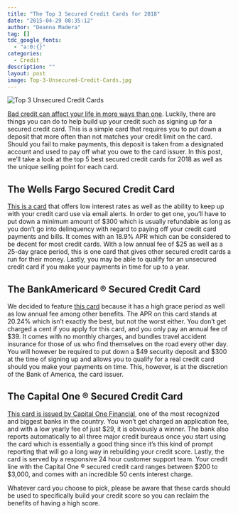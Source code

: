 ```yaml
---
title: "The Top 3 Secured Credit Cards for 2018"
date: "2015-04-29 08:35:12"
author: "Deanna Madera"
tag: []
tdc_google_fonts:
  - "a:0:{}"
categories:
  - Credit
description: ""
layout: post
image: Top-3-Unsecured-Credit-Cards.jpg
---
```


![Top 3 Unsecured Credit Cards](http://mt2.wpengine.com/wp-content/uploads/2015/03/Top-3-Unsecured-Credit-Cards-1024x576.jpg)

[Bad credit can affect your life in more ways than one](http://www.gobankingrates.com/personal-finance/consequences-having-bad-credit/). Luckily, there are things you can do to help build up your credit such as signing up for a secured credit card. This is a simple card that requires you to put down a deposit that more often than not matches your credit limit on the card. Should you fail to make payments, this deposit is taken from a designated account and used to pay off what you owe to the card issuer. In this post, we’ll take a look at the top 5 best secured credit cards for 2018 as well as the unique selling point for each card.

## The Wells Fargo Secured Credit Card

[This is a card](https://www.wellsfargo.com/credit-cards/secured/) that offers low interest rates as well as the ability to keep up with your credit card use via email alerts. In order to get one, you’ll have to put down a minimum amount of $300 which is usually refundable as long as you don’t go into delinquency with regard to paying off your credit card payments and bills. It comes with an 18.9% APR which can be considered to be decent for most credit cards. With a low annual fee of $25 as well as a 25-day grace period, this is one card that gives other secured credit cards a run for their money. Lastly, you may be able to qualify for an unsecured credit card if you make your payments in time for up to a year.

## The BankAmericard ® Secured Credit Card

We decided to feature [this card](https://www.bankofamerica.com/credit-cards/products/secured-credit-card.go) because it has a high grace period as well as low annual fee among other benefits. The APR on this card stands at 20.24% which isn’t exactly the best, but not the worst either. You don’t get charged a cent if you apply for this card, and you only pay an annual fee of $39. It comes with no monthly charges, and bundles travel accident insurance for those of us who find themselves on the road every other day. You will however be required to put down a $49 security deposit and $300 at the time of signing up and allows you to qualify for a real credit card should you make your payments on time. This, however, is at the discretion of the Bank of America, the card issuer.

## The Capital One ® Secured Credit Card

[This card is issued by Capital One Financial](http://www.capitalone.com/credit-cards/secured-mastercard/), one of the most recognized and biggest banks in the country. You won’t get charged an application fee, and with a low yearly fee of just $29, it is obviously a winner. The bank also reports automatically to all three major credit bureaus once you start using the card which is essentially a good thing since it’s this kind of prompt reporting that will go a long way in rebuilding your credit score. Lastly, the card is served by a responsive 24 hour customer support team. Your credit line with the Capital One ® secured credit card ranges between $200 to $3,000, and comes with an incredible 50 cents interest charge.

Whatever card you choose to pick, please be aware that these cards should be used to specifically build your credit score so you can reclaim the benefits of having a high score.
